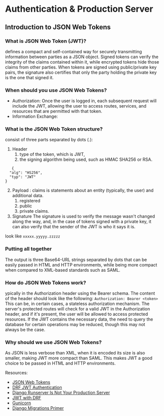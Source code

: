 # Authentication & Production Server

## Introduction to JSON Web Tokens
### What is JSON Web Token (JWT)?
defines a compact and self-contained way for securely transmitting information between parties as a JSON object. Signed tokens can verify the integrity of the claims contained within it, while encrypted tokens hide those claims from other parties. When tokens are signed using public/private key pairs, the signature also certifies that only the party holding the private key is the one that signed it.

### When should you use JSON Web Tokens?
* Authorization: Once the user is logged in, each subsequent request will include the JWT, allowing the user to access routes, services, and resources that are permitted with that token.
* Information Exchange:
### What is the JSON Web Token structure?
consist of three parts separated by dots (.): 
1. Header
   1. type of the token, which is JWT, 
   2. the signing algorithm being used, such as HMAC SHA256 or RSA.
```
   {
  "alg": "HS256",
  "typ": "JWT"
}
```
2. Payload : claims is statements about an entity (typically, the user) and additional data.
   1.  registered 
   2.  public
   3.  private claims. 
3. Signature
   The signature is used to verify the message wasn't changed along the way, and, in the case of tokens signed with a private key, it can also verify that the sender of the JWT is who it says it is.

look like `xxxxx.yyyyy.zzzzz`

### Putting all together
The output is three Base64-URL strings separated by dots that can be easily passed in HTML and HTTP environments, while being more compact when compared to XML-based standards such as SAML.

### How do JSON Web Tokens work?
ypically in the Authorization header using the Bearer schema. The content of the header should look like the following:
`Authorization: Bearer <token>`
This can be, in certain cases, a stateless authorization mechanism. The server's protected routes will check for a valid JWT in the Authorization header, and if it's present, the user will be allowed to access protected resources. If the JWT contains the necessary data, the need to query the database for certain operations may be reduced, though this may not always be the case.

### Why should we use JSON Web Tokens?
As JSON is less verbose than XML, when it is encoded its size is also smaller, making JWT more compact than SAML. This makes JWT a good choice to be passed in HTML and HTTP environments.

Resources: 
* [JSON Web Tokens](https://jwt.io/introduction/)
* [DRF JWT Authentication](https://simpleisbetterthancomplex.com/tutorial/2018/12/19/how-to-use-jwt-authentication-with-django-rest-framework.html)
* [ Django Runserver Is Not Your Production Server](https://build.vsupalov.com/django-runserver-in-production/)
* [JWT with DRF](https://www.youtube.com/watch?v=Fhcn2qx-4VQ)
* [ Gunicorn](https://gunicorn.org/)
* [Django Migrations Primer](https://realpython.com/django-migrations-a-primer/)